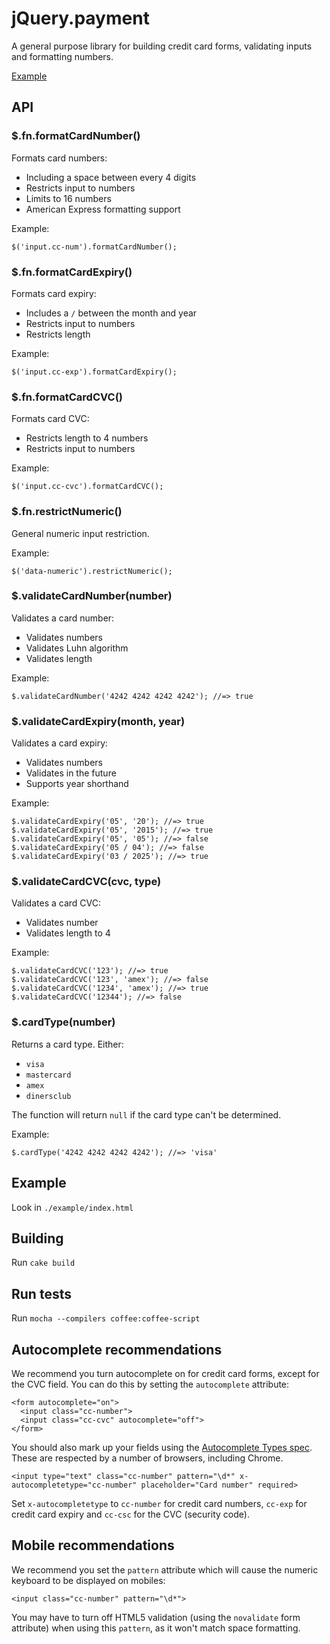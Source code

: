 # jQuery.payment

A general purpose library for building credit card forms, validating inputs and formatting numbers.

[Example](http://stripe.github.com/jquery.payment/example)

## API

### $.fn.formatCardNumber()

Formats card numbers:

* Including a space between every 4 digits
* Restricts input to numbers
* Limits to 16 numbers
* American Express formatting support

Example:

    $('input.cc-num').formatCardNumber();

### $.fn.formatCardExpiry()

Formats card expiry:

* Includes a `/` between the month and year
* Restricts input to numbers
* Restricts length

Example:

    $('input.cc-exp').formatCardExpiry();

### $.fn.formatCardCVC()

Formats card CVC:

* Restricts length to 4 numbers
* Restricts input to numbers

Example:

    $('input.cc-cvc').formatCardCVC();

### $.fn.restrictNumeric()

General numeric input restriction.

Example:

    $('data-numeric').restrictNumeric();

### $.validateCardNumber(number)

Validates a card number:

* Validates numbers
* Validates Luhn algorithm
* Validates length

Example:

    $.validateCardNumber('4242 4242 4242 4242'); //=> true

### $.validateCardExpiry(month, year)

Validates a card expiry:

* Validates numbers
* Validates in the future
* Supports year shorthand

Example:

    $.validateCardExpiry('05', '20'); //=> true
    $.validateCardExpiry('05', '2015'); //=> true
    $.validateCardExpiry('05', '05'); //=> false
    $.validateCardExpiry('05 / 04'); //=> false
    $.validateCardExpiry('03 / 2025'); //=> true

### $.validateCardCVC(cvc, type)

Validates a card CVC:

* Validates number
* Validates length to 4

Example:

    $.validateCardCVC('123'); //=> true
    $.validateCardCVC('123', 'amex'); //=> false
    $.validateCardCVC('1234', 'amex'); //=> true
    $.validateCardCVC('12344'); //=> false

### $.cardType(number)

Returns a card type. Either:

* `visa`
* `mastercard`
* `amex`
* `dinersclub`

The function will return `null` if the card type can't be determined.

Example:

    $.cardType('4242 4242 4242 4242'); //=> 'visa'

## Example

Look in `./example/index.html`

## Building

Run `cake build`

## Run tests

Run `mocha --compilers coffee:coffee-script`

## Autocomplete recommendations

We recommend you turn autocomplete on for credit card forms, except for the CVC field. You can do this by setting the `autocomplete` attribute:

    <form autocomplete="on">
      <input class="cc-number">
      <input class="cc-cvc" autocomplete="off">
    </form>

You should also mark up your fields using the [Autocomplete Types spec](http://wiki.whatwg.org/wiki/Autocomplete_Types). These are respected by a number of browsers, including Chrome.

    <input type="text" class="cc-number" pattern="\d*" x-autocompletetype="cc-number" placeholder="Card number" required>

Set `x-autocompletetype` to `cc-number` for credit card numbers, `cc-exp` for credit card expiry and `cc-csc` for the CVC (security code).

## Mobile recommendations

We recommend you set the `pattern` attribute which will cause the numeric keyboard to be displayed on mobiles:

    <input class="cc-number" pattern="\d*">

You may have to turn off HTML5 validation (using the `novalidate` form attribute) when using this `pattern`, as it won't match space formatting.